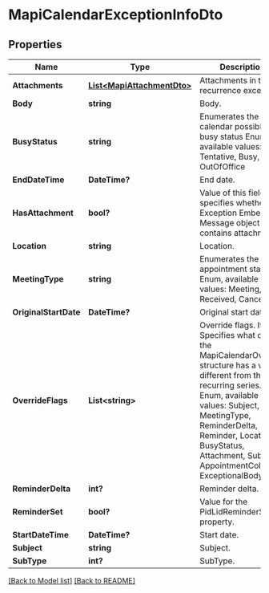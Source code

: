 # MapiCalendarExceptionInfoDto
## Properties
Name | Type | Description | Notes
------------ | ------------- | ------------- | -------------
**Attachments** | [**List&lt;MapiAttachmentDto&gt;**](MapiAttachmentDto.md) | Attachments in the recurrence exception.              | [optional] 
**Body** | **string** | Body.              | [optional] 
**BusyStatus** | **string** | Enumerates the mapi calendar possible busy status Enum, available values: Free, Tentative, Busy, OutOfOffice | 
**EndDateTime** | **DateTime?** | End date.              | 
**HasAttachment** | **bool?** | Value of this field specifies whether the Exception Embedded Message object contains attachments.              | 
**Location** | **string** | Location.              | [optional] 
**MeetingType** | **string** | Enumerates the appointment state Enum, available values: Meeting, Received, Canceled | 
**OriginalStartDate** | **DateTime?** | Original start date.              | 
**OverrideFlags** | **List&lt;string&gt;** | Override flags.              Items: Specifies what data in the MapiCalendarOverride structure has a value different from the recurring series. Enum, available values: Subject, MeetingType, ReminderDelta, Reminder, Location, BusyStatus, Attachment, Subtype, AppointmentColor, ExceptionalBody | [optional] 
**ReminderDelta** | **int?** | Reminder delta.              | 
**ReminderSet** | **bool?** | Value for the PidLidReminderSet property.              | 
**StartDateTime** | **DateTime?** | Start date.              | 
**Subject** | **string** | Subject.              | [optional] 
**SubType** | **int?** | SubType.              | 


[[Back to Model list]](Models.md) [[Back to README]](README.md)

